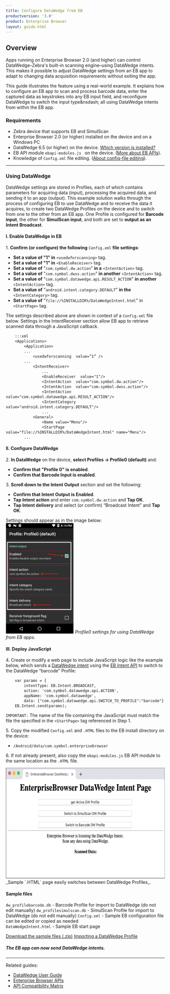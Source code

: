 ```yaml
---
title: Configure DataWedge from EB
productversion: '3.0'
product: Enterprise Browser
layout: guide.html
---
```

## Overview 

Apps running on Enterprise Browser 2.0 (and higher) can control DataWedge&ndash;Zebra's built-in scanning engine&ndash;using DataWedge intents. This makes it possible to adjust DataWedge settings from an EB app to adapt to changing data acquisition requirements without exiting the app. 

This guide illustrates the feature using a real-world example. It explains how to configure an EB app to scan and process barcode data, enter the captured data as keystrokes into any EB input field, and reconfigure DataWedge to switch the input type&nsdash; all using DataWedge intents from within the EB app. 

<!-- 
**Note: It's important to understand that <u>control of barcode scanning hardware is exclusive</u>. When DataWedge is active, Enterprise Browser <u>scanning APIs</u> are inoperable**. Likewise, an Enterprise Browser app that uses those APIs will prevent other apps (including DataWedge) from accessing the scanner(s). This guide explains how to take control of a device's scanner hardware and to subsequently release it to other apps when scanning is complete.  

-->

### Requirements

* Zebra device that supports EB and SimulScan
* Enterprise Browser 2.0 (or higher) installed on the device and on a Windows PC
* DataWedge 6.5 (or higher) on the device. [Which version is installed?](../../../../datawedge/latest/guide/about/#whichversionisinstalled)
* EB API module `ebapi-modules.js ` on the device. ([More about EB APIs](../apioverview)). 
* Knowledge of `Config.xml` file editing. ([About config-file editing](../ConfigEditor)).

-----

### Using DataWedge
DataWedge settings are stored in Profiles, each of which contains parameters for acquiring data (input), processing the acquired data, and sending it to an app (output). This example solution walks through the process of configuring EB to use DataWedge and to receive the data it acquires, to create two DataWedge Profiles on the device and to switch from one to the other from an EB app. One Profile is configured for **Barcode input**, the other for **SimulScan input**, and both are set to **output as an Intent Broadcast**. 

#### I. Enable DataWedge in EB

&#49;. **Confirm (or configure) the following** `Config.xml` **file settings**:<br>  
* **Set a value of "1" in** `<usedwforscanning>` tag.
* **Set a value of "1" in** `<EnableReceiver>` tag.
* **Set a value of** "`com.symbol.dw.action`" **in a** `<IntentAction>` tag.
* **Set a value of** "`com.symbol.dwss.action`" **in another** `<IntentAction>` tag.
* **Set a value of** "`com.symbol.datawedge.api.RESULT_ACTION`" **in another** `<IntentAction>` tag.
* **Set a value of** "`android.intent.category.DEFAULT`" **in the** `<IntentCategory>` tag.
* **Set a value of** "`file://%INSTALLDIR%/DataWedgeIntent.html`" in `<StartPage>` tag.

The settings described above are shown in context of a `Config.xml` file below. Settings in the IntentReceiver section allow EB app to retrieve scanned data through a JavaScript callback.

		:::xml
		<Applications>
			<Application>
			...
				<usedwforscanning  value=”1” />
			...
				<IntentReceiver>
					...
        			<EnableReceiver  value="1"/>
        			<IntentAction  value="com.symbol.dw.action"/>
        			<IntentAction  value="com.symbol.dwss.action"/>
					<IntentAction  value="com.symbol.datawedge.api.RESULT_ACTION"/>
       				<IntentCategory  value="android.intent.category.DEFAULT"/>
        			...
        		<General>
        			<Name value="Menu"/>
        			<StartPage value="file://%INSTALLDIR%/DataWedgeIntent.html" name="Menu"/> 
        	...
 

#### II. Configure DataWedge

&#50;. **In DataWedge** on the device, **select Profiles -> Profile0 (default)** and:
* **Confirm that "Profile 0" is enabled**.
* **Confirm that Barcode Input is enabled**.

&#51;. **Scroll down to the Intent Output** section and set the following:<br>
* **Confirm that Intent Output is Enabled**.
* **Tap Intent action** and enter `com.symbol.dw.action` and **Tap OK**.
* **Tap Intent delivery** and select (or confirm) “Broadcast Intent” and **Tap OK**.

Settings should appear as in the image below: 
<img alt="" style="height:350px" src="eb20_and_dw65.png"/>
_Profile0 settings for using DataWedge from EB apps_.

#### III. Deploy JavaScript

&#52;. Create or modify a web page to include JavaScript logic like the example below, which sends a [DataWedge intent](/techdocs.zebra.com/datawedge/latest/guide/api/) using the [EB Intent API](../../api/intent) to switch to the DataWedge “barcode” Profile:

		var params = {
			intentType: EB.Intent.BROADCAST,
			action: 'com.symbol.datawedge.api.ACTION',
			appName: 'com.symbol.datawedge',
			data: {"com.symbol.datawedge.api.SWITCH_TO_PROFILE":"barcode"}
		EB.Intent.send(params);

`IMPORTANT:` The name of the file containing the JavaScript must match the file the specified in the `<StartPage>` tag referenced in Step 1. 

&#53;. Copy the modified `Config.xml` and `.HTML` files to the EB install directory on the device: 
* `/Android/data/com.symbol.enterprisebrowser`

&#54;. If not already present, also copy the `ebapi-modules.js` EB API module to the same location as the `.HTML` file. 

<img alt="" style="height:350px" src="eb-dw_sample.png"/>
_Sample `.HTML` page easily switches between DataWedge Profiles_.

#### Sample files
`dw_profilebarcode.db` - Barcode Profile for import to DataWedge (do not edit manually) 
`dw_profilesimulscan.db` - SimulScan Profile for import to DataWedge (do not edit manually)
`Config.xml` - Sample EB configuration file can be edited or copied as needed  
`DataWedgeIntent.html` - Sample EB start page

[Download the sample files (.zip)](EB_SwitchDWProfile.zip)
[Importing a DataWedge Profile](/datawedge/latest/guide/settings/#importaprofile)

##### The EB app can now send DataWedge intents. 


<!--  WE'LL PROBABLY TAKE ALL THIS OUT: 
### DW 6.0.1 - 6.4
**Important**: Some versions of DataWedge 6.x automatically disable Enterprise Browser after every device reboot by adding it to the "Disabled apps list." If `com.symbol.enterprisebrowser` reappears in the Disabled apps list after reboot, it must be manually removed before EB can use DataWedge for scanning. The only alternative is to upgrade DataWedge, which for Android requires a new BSP (OS image). Such updates should be attempted only with the guidance of [Zebra Support](https://www.zebra.com/us/en/about-zebra/contact-zebra/contact-tech-support.html).  

#### Use DataWedge for Scanning

**To enable an EB app to scan with DataWedge 6.0.1 and higher**: 

&#49;. Confirm that no association with `com.symbol.enterprisebrowser` exists in the "Disabled app list" in the DataWedge Settings panel:
  * In **DataWedge**, select **Menu->Settings->Disabled app list**. The list of disabled apps appears.

  * **Remove** `com.symbol.enterprisebrowser` **from the list**, if present (see note, above). 

&#50;. In the EB app's `config.xml` file, set a value of "1" in the [&lt;usedwforscanning&gt;](../configreference/#usedwforscanning) tag.

#### Use Enterprise Browser APIs for Scanning

**To use a device scanner through an Enterprise Browser API**:

  * Set the value in the [&lt;usedwforscanning&gt;](../configreference/#usedwforscanning) tag of the EB app's `config.xml` file to "0"

-----

##### Option 1: Disable DataWedge on the device

1. **Start DataWedge** on the device.
2. In DataWedge, select **Menu->Settings**.
3. **Uncheck the "DataWedge enabled"** checkbox.
4. In the EB app's `config.xml` file, set a value of "0" in the [&lt;usedwforscanning&gt;](../configreference/#usedwforscanning) tag.

DataWedge is now disabled and unavailable to any app on the device.  

**Note: DataWedge also can be disabled (or re-enabled) programmatically using [DataWedge APIs](../../../../datawedge)**.

##### Option 2: Disable DataWedge only for Enterprise Browser

**To create and disable an Enterprise Browser Profile in DataWedge**: 

1. **Install the Enterprise Browser app** that will use DataWedge.
2. **Start DataWedge**.
3. In DataWedge, select **Menu->New Profile**, **Enter a Profile name** and tap **OK**. The list of Profiles appears.
4. Tap on the newly created profile.
5. In the **Applications section**, **tap Associated apps**.
6. Tap **Menu->New app/activity**. A list of apps/activities appears. 
7. From the list, **select the package name of the EB app** (i.e. `com.symbol.enterprisebrowser`) that will use DataWedge. The app activities list appears. 
8. From the app activities list, **tap the asterisk (*) to associate all app activities** with the Profile, or tap on an indvidual activity to use DataWedge only for that specific activity. 
9. **Tap BACK** to return to the Profile screen.
10. Confirm that the Profile's **"Profile enabled" box is <u>checked</u>**.
11. In the new Profile, **<u>uncheck</u> the "Enabled" box** for these three sections: **Barcode input, Keystroke output and Intent output**.
12. In the EB app's `config.xml` file, set a value of "0" in the [&lt;usedwforscanning&gt;](../configreference/#usedwforscanning) tag.

DataWedge will now be disabled whenever an Enterprise Browser app is running. 
 -->
-----

Related guides: 

* [DataWedge User Guide](../../../../datawedge)
* [Enterprise Browser APIs](../../api)
* [API Compatibility Matrix](../compatibility)
